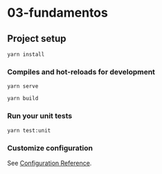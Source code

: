# 03-fundamentos

## Project setup

```
yarn install
```

### Compiles and hot-reloads for development

```
yarn serve
```


```
yarn build
```

### Run your unit tests

```
yarn test:unit
```

### Customize configuration

See [Configuration Reference](https://cli.vuejs.org/config/).
